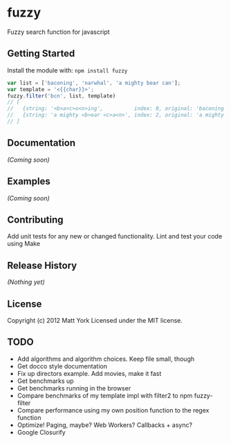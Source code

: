 # fuzzy

Fuzzy search function for javascript

## Getting Started
Install the module with: `npm install fuzzy`

```javascript
var list = ['baconing', 'narwhal', 'a mighty bear can'];
var template = '<{{char}}>';
fuzzy.filter('bcn', list, template)
// [
//   {string: '<b>a<c>o<n>ing',          index: 0, original: 'baconing'},
//   {string: 'a mighty <b>ear <c>a<n>', index: 2, original: 'a mighty bear can'}
// ]
```

## Documentation
_(Coming soon)_

## Examples
_(Coming soon)_

## Contributing
Add unit tests for any new or changed functionality. Lint and test your code using Make

## Release History
_(Nothing yet)_

## License
Copyright (c) 2012 Matt York
Licensed under the MIT license.

## TODO

- Add algorithms and algorithm choices. Keep file small, though
- Get docco style documentation
- Fix up directors example. Add movies, make it fast
- Get benchmarks up
- Get benchmarks running in the browser
- Compare benchmarks of my template impl with filter2 to npm fuzzy-filter
- Compare performance using my own position function to the regex function
- Optimize! Paging, maybe? Web Workers? Callbacks + async?
- Google Closurify
